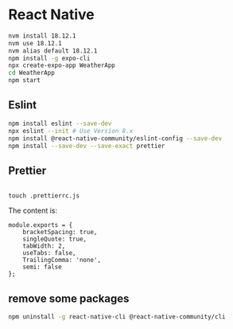 # React Native

```sh
nvm install 18.12.1
nvm use 18.12.1
nvm alias default 18.12.1
npm install -g expo-cli
npx create-expo-app WeatherApp
cd WeatherApp
npm start

```

## Eslint

```sh
npm install eslint --save-dev
npx eslint --init # Use Version 8.x
npm install @react-native-community/eslint-config --save-dev
npm install --save-dev --save-exact prettier


```

## Prettier

```

touch .prettierrc.js

```

The content is:
```
module.exports = {
    bracketSpacing: true,
    singleQuote: true,
    tabWidth: 2,
    useTabs: false,
    TrailingComma: 'none',
    semi: false
};
```

## remove some packages
```bash
npm uninstall -g react-native-cli @react-native-community/cli
```
